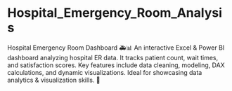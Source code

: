 # Hospital_Emergency_Room_Analysis
Hospital Emergency Room Dashboard 🚑📊  An interactive Excel &amp; Power BI dashboard analyzing hospital ER data. It tracks patient count, wait times, and satisfaction scores. Key features include data cleaning, modeling, DAX calculations, and dynamic visualizations. Ideal for showcasing data analytics &amp; visualization skills. 🚀
